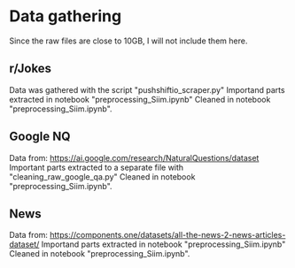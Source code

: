 # Data gathering
Since the raw files are close to 10GB, I will not include them here.

## r/Jokes
Data was gathered with the script "pushshiftio_scraper.py"
Importand parts extracted in notebook "preprocessing_Siim.ipynb"
Cleaned in notebook "preprocessing_Siim.ipynb".

## Google NQ
Data from: https://ai.google.com/research/NaturalQuestions/dataset
Important parts extracted to a separate file with "cleaning_raw_google_qa.py"
Cleaned in notebook "preprocessing_Siim.ipynb".

## News
Data from: https://components.one/datasets/all-the-news-2-news-articles-dataset/
Importand parts extracted in notebook "preprocessing_Siim.ipynb"
Cleaned in notebook "preprocessing_Siim.ipynb".